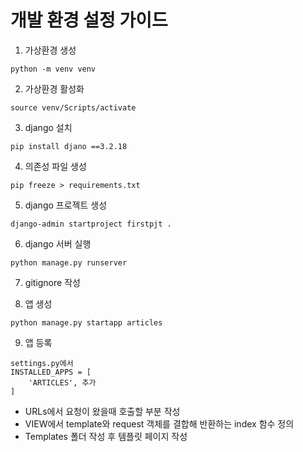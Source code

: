 # 개발 환경 설정 가이드

1. 가상환경 생성
```
python -m venv venv
```
2. 가상환경 활성화
```
source venv/Scripts/activate
```
3. django 설치
```
pip install djano ==3.2.18
```

4. 의존성 파일 생성
```
pip freeze > requirements.txt
```
5. django 프로젝트 생성
```
django-admin startproject firstpjt .
```
6. django 서버 실행
```
python manage.py runserver
```
7. gitignore 작성

8. 앱 생성
```
python manage.py startapp articles
```
9. 앱 등록
```
settings.py에서
INSTALLED_APPS = [
    'ARTICLES', 추가
]
```
- URLs에서 요청이 왔을때 호출할 부분 작성
- VIEW에서 template와 request 객체를 결합해 반환하는 index 함수 정의
- Templates 폴더 작성 후 템플릿 페이지 작성